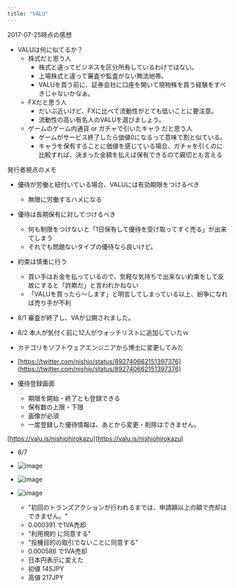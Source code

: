 ```yaml
---
title: "VALU"
---
```


2017-07-25時点の感想
- VALUは何に似てるか？
    - 株式だと思う人
        - 株式と違ってビジネスを区分所有しているわけではない。
        - 上場株式と違って審査や監査がない無法地帯。
        - VALUを買う前に、証券会社に口座を開いて現物株を買う経験をすべきじゃないかなぁ。
    - FXだと思う人
        - だいぶ近いけど、FXに比べて流動性がとても低いことに要注意。
        - 流動性の高い有名人のVALUを選びましょう。
    - ゲームのゲーム内通貨 or ガチャで引いたキャラ だと思う人
        - ゲームがサービス終了したら価値0になるって意味で割と似ている。
        - キャラを保有することに価値を感じている場合、ガチャを引くのに比較すれば、決まった金額を払えば保有できるので親切とも言える

発行者視点のメモ
- 優待が労働と紐付いている場合、VALUには有効期限をつけるべき
    - 無限に労働するハメになる
- 優待は長期保有に対してつけるべき
    - 何も制限をつけないと「1日保有して優待を受け取ってすぐ売る」が出来てしまう
    - それでも問題ないタイプの優待なら良いけど。
- 約束は慎重に行う
    - 買い手はお金を払っているので、気軽な気持ちで出来ない約束をして反故にすると「詐欺だ」と言われかねない
    - 「VALUを買ったら～します」と明言してしまっている以上、紛争になれば売り手が不利



- 8/1 審査が終了し、VAが公開されました。
- 8/2 本人が気付く前に12人がウォッチリストに追加していたｗ
- カテゴリをソフトウェアエンジニアから博士に変更してみた
- [https://twitter.com/nishio/status/892740662151397376](https://twitter.com/nishio/status/892740662151397376)
- 優待登録画面
    - 期限を開始・終了とも登録できる
    - 保有数の上限・下限
    - 画像が必須
    - 一度登録した優待情報は、あとから変更・削除はできません。

[https://valu.is/nishiohirokazu](https://valu.is/nishiohirokazu)

- 8/7
- ![image](https://gyazo.com/9483c40dd60e3fa68154575f0586b6c0/thumb/1000)
- ![image](https://gyazo.com/3c47a657a334f300508074693d356d2d/thumb/1000)

- ![image](https://gyazo.com/8dbf09d470a93eff9ea63373c3382cab/thumb/1000)

    - "初回のトランズアクションが行われるまでは、申請額以上の額で売却はできません。"
    - 0.000391 で1VA売却
    - "利用規約 に同意する"
    - "投機目的の取引でないことに同意する"
    - 0.000586 で1VA売却
    - 日本円表示に変えた
    - 初値 145JPY
    - 高値 217JPY